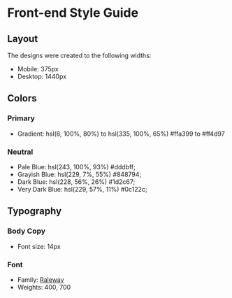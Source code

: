 # Front-end Style Guide

## Layout

The designs were created to the following widths:

- Mobile: 375px
- Desktop: 1440px

## Colors

### Primary

- Gradient: hsl(6, 100%, 80%) to hsl(335, 100%, 65%) #ffa399 to 	#ff4d97

### Neutral

- Pale Blue: hsl(243, 100%, 93%) #dddbff;
- Grayish Blue: hsl(229, 7%, 55%) #848794;
- Dark Blue: hsl(228, 56%, 26%) 	#1d2c67;
- Very Dark Blue: hsl(229, 57%, 11%) #0c122c;

## Typography

### Body Copy

- Font size: 14px

### Font

- Family: [Raleway](https://fonts.google.com/specimen/Raleway)
- Weights: 400, 700
